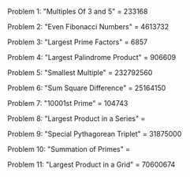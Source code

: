 Problem 1: "Multiples Of 3 and 5" = 233168

Problem 2: "Even Fibonacci Numbers" = 4613732

Problem 3: "Largest Prime Factors" = 6857

Problem 4: "Largest Palindrome Product" = 906609

Problem 5: "Smallest Multiple" = 232792560

Problem 6: "Sum Square Difference" = 25164150

Problem 7: "10001st Prime" = 104743

Problem 8: "Largest Product in a Series" =

Problem 9: "Special Pythagorean Triplet" = 31875000

Problem 10: "Summation of Primes" =

Problem 11: "Largest Product in a Grid" = 70600674


